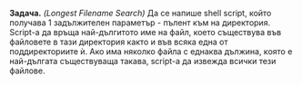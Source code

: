 **Задача.** *(Longest Filename Search)* Да се напише shell script, който получава 1 задължителен параметър - пълент към на директория. Script-a да връща най-дългитото име на файл, което съществува във 
файловете в тази директория както и във всяка една от поддиректориите ѝ. Ако има няколко файла с еднаква дължина, която е най-дългата съществуваща такава, script-а 
да извежда всички тези файлове.
